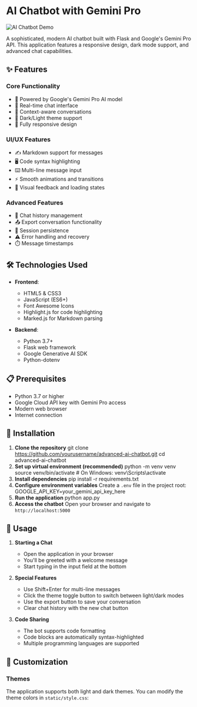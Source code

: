 # AI Chatbot with Gemini Pro

![AI Chatbot Demo](demo.gif)

A sophisticated, modern AI chatbot built with Flask and Google's Gemini Pro API. This application features a responsive design, dark mode support, and advanced chat capabilities.

## ✨ Features

### Core Functionality
- 🤖 Powered by Google's Gemini Pro AI model
- 💬 Real-time chat interface
- 🔄 Context-aware conversations
- 🎨 Dark/Light theme support
- 📱 Fully responsive design

### UI/UX Features
- ✍️ Markdown support for messages
- 🖥️ Code syntax highlighting
- ⌨️ Multi-line message input
- ⚡ Smooth animations and transitions
- 🔔 Visual feedback and loading states

### Advanced Features
- 💾 Chat history management
- 📤 Export conversation functionality
- 🔄 Session persistence
- ⚠️ Error handling and recovery
- ⏱️ Message timestamps

## 🛠️ Technologies Used

- **Frontend**:
  - HTML5 & CSS3
  - JavaScript (ES6+)
  - Font Awesome Icons
  - Highlight.js for code highlighting
  - Marked.js for Markdown parsing

- **Backend**:
  - Python 3.7+
  - Flask web framework
  - Google Generative AI SDK
  - Python-dotenv

## 📋 Prerequisites

- Python 3.7 or higher
- Google Cloud API key with Gemini Pro access
- Modern web browser
- Internet connection

## 🚀 Installation

1. **Clone the repository**
git clone https://github.com/yourusername/advanced-ai-chatbot.git
cd advanced-ai-chatbot
2. **Set up virtual environment (recommended)**
python -m venv venv
source venv/bin/activate  # On Windows: venv\Scripts\activate
3. **Install dependencies**
pip install -r requirements.txt
4. **Configure environment variables**
Create a `.env` file in the project root:
GOOGLE_API_KEY=your_gemini_api_key_here
5. **Run the application**
python app.py
6. **Access the chatbot**
Open your browser and navigate to `http://localhost:5000`

## 🎯 Usage

1. **Starting a Chat**
   - Open the application in your browser
   - You'll be greeted with a welcome message
   - Start typing in the input field at the bottom

2. **Special Features**
   - Use Shift+Enter for multi-line messages
   - Click the theme toggle button to switch between light/dark modes
   - Use the export button to save your conversation
   - Clear chat history with the new chat button

3. **Code Sharing**
   - The bot supports code formatting
   - Code blocks are automatically syntax-highlighted
   - Multiple programming languages are supported

## 🎨 Customization

### Themes
The application supports both light and dark themes. You can modify the theme colors in `static/style.css`:

